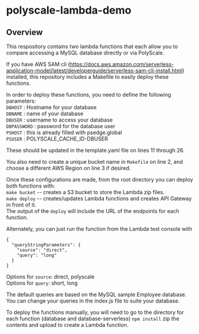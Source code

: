# polyscale-lambda-demo

## Overview
This respository contains two lambda functions that each allow you to compare accessing a MySQL database directly or via PolyScale.

If you have AWS SAM cli (https://docs.aws.amazon.com/serverless-application-model/latest/developerguide/serverless-sam-cli-install.html) installed, this repository includes a Makefile to easily deploy these functions.

In order to deploy these functions, you need to define the following parameters:  
`DBHOST` : Hostname for your database  
`DBNAME` : name of your database  
`DBUSER` : username to access your database  
`DBPASSWORD` : password for the database user  
`PSHOST` : this is already filled with psedge.global  
`PSUSER` : POLYSCALE_CACHE_ID-DBUSER  

These should be updated in the template.yaml file on lines 11 through 26.

You also need to create a unique bucket name in `Makefile` on line 2, and choose a different AWS Region on line 3 if desired.

Once these configurations are made, from the root directory you can deploy both functions with:  
`make bucket` -- creates a S3 bucket to store the Lambda zip files.  
`make deploy` -- creates/updates Lambda functions and creates API Gateway in front of it.  
The output of the `deploy` will include the URL of the endpoints for each function. 

Alternately, you can just run the function from the Lambda test console with  
```
{
  "queryStringParameters": {
    "source": "direct",
    "query": "long"
  }
}
```  

Options for `source`: direct, polyscale  
Options for `query`: short, long  

The default queries are based on the MySQL sample Employee database. You can change your queries in the index.js file to suite your database.

To deploy the functions manually, you will need to go to the directory for each function (database and database-serverless) 
`npm install` 
zip the contents and upload to create a Lambda function.